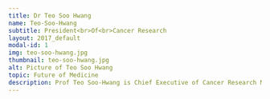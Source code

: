 ```yaml
---
title: Dr Teo Soo Hwang
name: Teo-Soo-Hwang
subtitle: President<br>Of<br>Cancer Research
layout: 2017_default
modal-id: 1
img: teo-soo-hwang.jpg
thumbnail: teo-soo-hwang.jpg
alt: Picture of Teo Soo Hwang
topic: Future of Medicine
description: Prof Teo Soo-Hwang is Chief Executive of Cancer Research Malaysia.  Her team works with global teams to ensure that the fight against cancer doesn’t miss Asians. Prof Teo graduated with a First Class Honours degree from the University of Cambridge and then completed her PhD at the same university.  She won the prestigious Wellcome Trust Studentship Award for her PhD and the Royal Society Dorothy Hodgkin Research Fellowship for her Post-doctoral research work.  Prof Teo is one of the most highly cited Malaysian scientists in medicine.  She is the first Malaysian to win the Wellcome Trust Collaborative Science Award and 2 of the Newton Grant Awards from the Medical Research Council.  In addition to her research leadership, Prof Teo has contributed to the development of health policy, having chaired the Familial Section of the Clinical Practice Guidelines for breast cancer and contributed to the Malaysian National Cancer Control Plan. Prof Teo’s contributions to medical research have been acknowledged through appointments as an Adjunct Professor of University Malaya in 2008, an Eisenhower Fellow in 2010, a Fellow of the Academy of Sciences on 2014, Top Research Scientist Award in 2014 and Honorary Officer of the Order of the British Empire by Queen Elizabeth II in 2017. The OBE is particularly significant as she is the only female scientist in living memory to have won the award in Malaysia.
---
```

